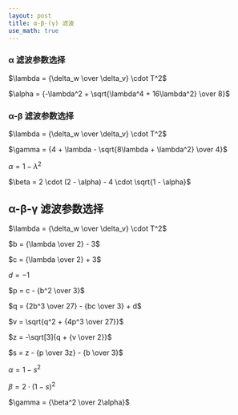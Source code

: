 ```yaml
---
layout: post
title: α-β-(γ) 滤波
use_math: true
---
```


### α 滤波参数选择

$\lambda = {\delta_w \over \delta_v} \cdot T^2$

$\alpha = {-\lambda^2 + \sqrt{\lambda^4 + 16\lambda^2} \over 8}$

### α-β 滤波参数选择

$\lambda = {\delta_w \over \delta_v} \cdot T^2$

$\gamma = {4 + \lambda - \sqrt{8\lambda + \lambda^2} \over 4}$

$\alpha = 1 - \lambda^2$

$\beta = 2 \cdot (2 - \alpha) - 4 \cdot \sqrt{1 - \alpha}$

## α-β-γ 滤波参数选择

$\lambda = {\delta_w \over \delta_v} \cdot T^2$

$b = {\lambda \over 2} - 3$

$c = {\lambda \over 2} + 3$

$d = -1$

$p = c - {b^2 \over 3}$

$q = {2b^3 \over 27} - {bc \over 3} + d$

$v = \sqrt{q^2 + {4p^3 \over 27}}$

$z = -\sqrt[3]{q + {v \over 2}}$

$s = z - {p \over 3z} - {b \over 3}$

$\alpha = 1 - s^2$

$\beta = 2 \cdot (1 - s)^2$

$\gamma = {\beta^2 \over 2\alpha}$